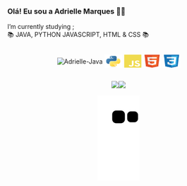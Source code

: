 ### Olá! Eu sou a Adrielle Marques 👋🏽

I’m currently studying ;
<br>
📚 JAVA, PYTHON JAVASCRIPT, HTML & CSS 📚
<br>

<!--
<div align="center">
  <a href="https://github.com/adriellemarques">
  <img height="160em" src="https://github-readme-stats.vercel.app/api?username=adriellemarques&show_icons=true&theme=dracula&include_all_commits=true&count_private=true"/>
  <img height="160em" src="https://github-readme-stats.vercel.app/api/top-langs/?username=adriellemarques&layout=compact&langs_count=7&theme=dracula"/>
!-->
</div>
  <div style="display: inline_block" align="center"><br>
  <img align="center" alt="Adrielle-Java" height="30" width="40" src="https://www.svgrepo.com/show/184143/java.svg">
  <img align="center" alt="Adrielle-Python" height="30" width="40" src="https://raw.githubusercontent.com/devicons/devicon/master/icons/python/python-original.svg">
  <img align="center" alt="Adrielle-Js" height="30" width="40" src="https://raw.githubusercontent.com/devicons/devicon/master/icons/javascript/javascript-plain.svg">
  <img align="center" alt="Adrielle-HTML" height="30" width="40" src="https://raw.githubusercontent.com/devicons/devicon/master/icons/html5/html5-original.svg">
  <img align="center" alt="Adrielle-CSS" height="30" width="40" src="https://raw.githubusercontent.com/devicons/devicon/master/icons/css3/css3-original.svg">

</div>
 
  ##
  
<div align="center"> 
  <a href="https://www.linkedin.com/in/adrielle-marques-773268142/" target="_blank"><img src="https://img.shields.io/badge/-LinkedIn-%230077B5?style=for-the-badge&logo=linkedin&logoColor=white" target="_blank"></a><a href = "mailto:adrielle.marques3030@gmail.com"><img src="https://img.shields.io/badge/Gmail-D14836?style=for-the-badge&logo=gmail&logoColor=white" target="_blank"></a>
 
   ![Snake animation](https://github.com/adriellemarques/adriellemarques/blob/output/github-contribution-grid-snake.svg)
 
</div>
